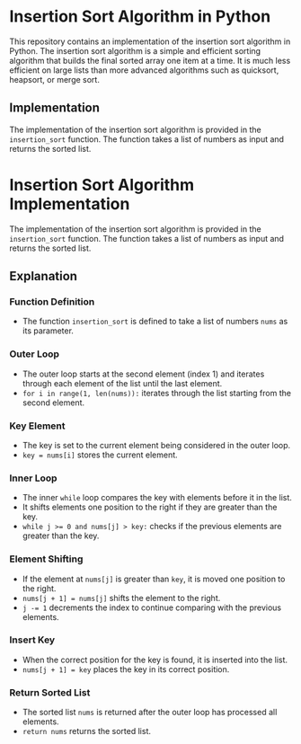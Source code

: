 # Insertion Sort Algorithm in Python

This repository contains an implementation of the insertion sort algorithm in Python. The insertion sort algorithm is a simple and efficient sorting algorithm that builds the final sorted array one item at a time. It is much less efficient on large lists than more advanced algorithms such as quicksort, heapsort, or merge sort.

## Implementation

The implementation of the insertion sort algorithm is provided in the `insertion_sort` function. The function takes a list of numbers as input and returns the sorted list.

# Insertion Sort Algorithm Implementation

The implementation of the insertion sort algorithm is provided in the `insertion_sort` function. The function takes a list of numbers as input and returns the sorted list.

## Explanation

### Function Definition

- The function `insertion_sort` is defined to take a list of numbers `nums` as its parameter.

### Outer Loop

- The outer loop starts at the second element (index 1) and iterates through each element of the list until the last element.
- `for i in range(1, len(nums)):` iterates through the list starting from the second element.

### Key Element

- The key is set to the current element being considered in the outer loop.
- `key = nums[i]` stores the current element.

### Inner Loop

- The inner `while` loop compares the key with elements before it in the list.
- It shifts elements one position to the right if they are greater than the key.
- `while j >= 0 and nums[j] > key:` checks if the previous elements are greater than the key.

### Element Shifting

- If the element at `nums[j]` is greater than `key`, it is moved one position to the right.
- `nums[j + 1] = nums[j]` shifts the element to the right.
- `j -= 1` decrements the index to continue comparing with the previous elements.

### Insert Key

- When the correct position for the key is found, it is inserted into the list.
- `nums[j + 1] = key` places the key in its correct position.

### Return Sorted List

- The sorted list `nums` is returned after the outer loop has processed all elements.
- `return nums` returns the sorted list.
